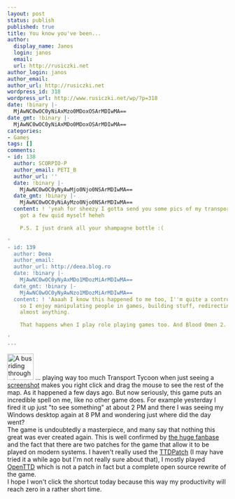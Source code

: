 ```yaml
---
layout: post
status: publish
published: true
title: You know you've been...
author:
  display_name: Janos
  login: janos
  email: 
  url: http://rusiczki.net
author_login: janos
author_email: 
author_url: http://rusiczki.net
wordpress_id: 318
wordpress_url: http://www.rusiczki.net/wp/?p=318
date: !binary |-
  MjAwNC0wOC0yNiAxMzo0MDoxOSArMDIwMA==
date_gmt: !binary |-
  MjAwNC0wOC0yNiAxMDo0MDoxOSArMDIwMA==
categories:
- Games
tags: []
comments:
- id: 138
  author: SCORPIO-P
  author_email: PETI_B
  author_url: ''
  date: !binary |-
    MjAwNC0wOC0yNyAwMjo0Njo0NSArMDIwMA==
  date_gmt: !binary |-
    MjAwNC0wOC0yNiAyMzo0Njo0NSArMDIwMA==
  content: ! 'yeah for sheezy I gotta send you some pics of my transport empire I
    got a few quid myself heheh

    P.S. I just drank all your shampagne bottle :(

'
- id: 139
  author: Deea
  author_email: 
  author_url: http://deea.blog.ro
  date: !binary |-
    MjAwNC0wOC0yNyAxMDo1MDozMiArMDIwMA==
  date_gmt: !binary |-
    MjAwNC0wOC0yNyAwNzo1MDozMiArMDIwMA==
  content: ! 'Aaaah I know this happened to me too, I''m quite a control freak sometimes
    so I enjoy manipulating people in games, building stuff, redirecting traffic,
    almost anything.

    That happens when I play role playing games too. And Blood Omen 2. :)

'
---
```

<p><img src="http://www.rusiczki.net/blog/blogpics/openttd_kitsch_transports_26th_april_2006-thumb.gif" width="60" height="60" border="0" alt="A bus riding through a town in Transport Tycoon" class="postimage" /> ... playing way too much Transport Tycoon when just seeing a <a href="http://www.rusiczki.net/blog/blogpics/openttd_kitsch_transports_26th_april_2006.php" onclick="window.open('http://www.rusiczki.net/blog/blogpics/openttd_kitsch_transports_26th_april_2006.php','popup','width=1024,height=768,scrollbars=no,resizable=no,toolbar=no,directories=no,location=no,menubar=no,status=no,left=0,top=0'); return false">screenshot</a> makes you right click and drag the mouse to see the rest of the map. As it happened a few days ago. But now seriously, this game puts an incredible spell on me, like no other game does. For example yesterday I fired it up just "to see something" at about 2 PM and there I was seeing my Windows desktop again at 8 PM and wondering just where did the day went?<br />
The game is undoubtedly a masterpiece, and many say that nothing this great was ever created again. This is well confirmed by <a href="http://www.tt-forums.net/index.php" title="Transport Tycoon Forums">the huge fanbase</a> and the fact that there are two patches for the game that allow it to be played on modern systems. I haven't really used the <a href="http://www.ttdpatch.net/">TTDPatch</a> (I may have tried it a while ago but I'm not really sure about that), I mostly played <a href="http://www.openttd.com">OpenTTD</a> which is not a patch in fact but a complete open source rewrite of the game.<br />
I hope I won't click the shortcut today because this way my productivity will reach zero in a rather short time.</p>
